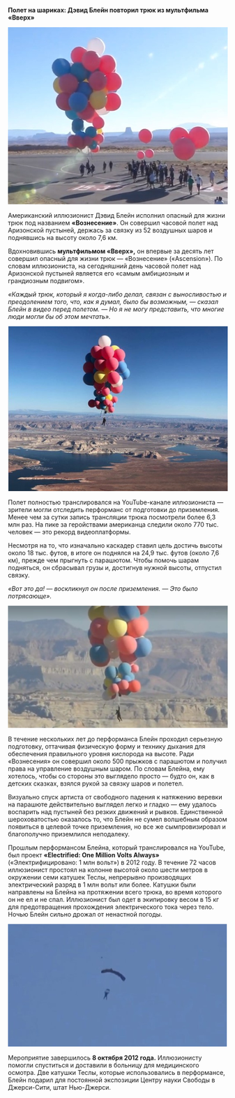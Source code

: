 **Полет на шариках: Дэвид Блейн повторил трюк из мультфильма «Вверх»**

![Image](up1.jpg)

Американский иллюзионист Дэвид Блейн исполнил опасный для жизни трюк под названием **«Вознесение»**. Он совершил часовой полет над Аризонской пустыней, держась за связку из 52 воздушных шаров и поднявшись на высоту около 7,6 км.

Вдохновившись **мультфильмом «Вверх»,** он впервые за десять лет совершил опасный для жизни трюк — «Вознесение» («Ascension»). По словам иллюзиониста, на сегодняшний день часовой полет над Аризонской пустыней является его «самым амбициозным и грандиозным подвигом».

_«Каждый трюк, который я когда-либо делал, связан с выносливостью и преодолением того, что, как я думал, было бы возможным, — сказал Блейн в видео перед полетом. — Но я не могу представить, что многие люди могли бы об этом мечтать»._

![Image](up.jpg)

Полет полностью транслировался на YouTube-канале иллюзиониста — зрители могли отследить перформанс от подготовки до приземления. Менее чем за сутки запись трансляции трюка посмотрели более 6,3 млн раз. На пике за геройствами американца следили около 770 тыс. человек — это рекорд видеоплатформы.

Несмотря на то, что изначально каскадер ставил цель достичь высоты около 18 тыс. футов, в итоге он поднялся на 24,9 тыс. футов (около 7,6 км), прежде чем прыгнуть с парашютом. Чтобы помочь шарам подняться, он сбрасывал грузы и, достигнув нужной высоты, отпустил связку.

_«Вот это да! — воскликнул он после приземления. — Это было потрясающе»._

![Image](up2.jpg)

В течение нескольких лет до перформанса Блейн проходил серьезную подготовку, оттачивая физическую форму и технику дыхания для обеспечения правильного уровня кислорода на высоте. Ради «Вознесения» он совершил около 500 прыжков с парашютом и получил права на управление воздушным шаром. По словам Блейна, ему хотелось, чтобы со стороны это выглядело просто — будто он, как в детских сказках, взялся рукой за связку шаров и полетел.

Визуально спуск артиста от свободного падения к натяжению веревки на парашюте действительно выглядел легко и гладко — ему удалось воспарить над пустыней без резких движений и рывков. Единственной шероховатостью оказалось то, что Блейн не сумел волшебным образом появиться в целевой точке приземления, но все же сымпровизировал и благополучно приземлился неподалеку.

Прошлым перформансом Блейна, который транслировался на YouTube, был проект **«Electrified: One Million Volts Always»** («Электрифицировано: 1 млн вольт») в 2012 году. В течение 72 часов иллюзионист простоял на колонне высотой около шести метров в окружении семи катушек Теслы, непрерывно производящих электрический разряд в 1 млн вольт или более. Катушки были направлены на Блейна на протяжении всего трюка, во время которого он не ел и не спал. Иллюзионист был одет в экипировку весом в 15 кг для предотвращения прохождения электрического тока через тело. Ночью Блейн сильно дрожал от ненастной погоды.

![Image](up3.jpg)

Мероприятие завершилось **8 октября 2012 года.** Иллюзионисту помогли спуститься и доставили в больницу для медицинского осмотра. Две катушки Теслы, которые использовались в перформансе, Блейн подарил для постоянной экспозиции Центру науки Свободы в Джерси-Сити, штат Нью-Джерси.
